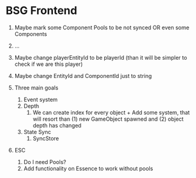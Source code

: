 # BSG Frontend

1. Maybe mark some Component Pools to be not synced OR even some Components
1. ...

1. Maybe change playerEntityId to be playerId (than it will be simpler to check if we are this player)
1. Maybe change EntityId and ComponentId just to string
1. Three main goals
   1. Event system
   1. Depth
      1. We can create index for every object + Add some system, that will resort than (1) new GameObject spawned
         and (2) object depth has changed
   1. State Sync
      1. SyncStore
1. ESC
   1. Do I need Pools?
   1. Add functionality on Essence to work without pools
